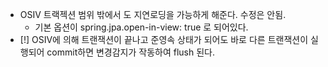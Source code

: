 - OSIV 트랙젝션 범위 밖에서 도 지연로딩을 가능하게 해준다. 수정은 안됨.
	- 기본 옵션이 spring.jpa.open-in-view: true 로 되어있다.
- [!] OSIV에 의해 트랜잭션이 끝나고 준영속 상태가 되어도 바로 다른 트랜잭션이 실행되어 commit하면 변경감지가 작동하여 flush 된다.
